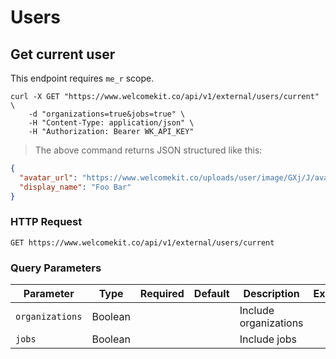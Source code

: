 # Users

## Get current user

<aside class="notice">
This endpoint requires <code>me_r</code> scope.
</aside>

```shell
curl -X GET "https://www.welcomekit.co/api/v1/external/users/current" \
    -d "organizations=true&jobs=true" \
    -H "Content-Type: application/json" \
    -H "Authorization: Bearer WK_API_KEY"
```

> The above command returns JSON structured like this:

```json
{
  "avatar_url": "https://www.welcomekit.co/uploads/user/image/GXj/J/avatar.jpg",
  "display_name": "Foo Bar"
}

```

### HTTP Request

`GET https://www.welcomekit.co/api/v1/external/users/current`

### Query Parameters

Parameter | Type | Required | Default | Description | Example
--- | --- | --- | --- | --- | ---
`organizations` | Boolean | | | Include organizations |
`jobs` | Boolean | | | Include jobs |
